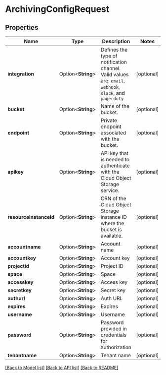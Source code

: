 # ArchivingConfigRequest

## Properties

Name | Type | Description | Notes
------------ | ------------- | ------------- | -------------
**integration** | Option<**String**> | Defines the type of notification channel. Valid values are: `email`, `webhook`, `slack`, and `pagerduty` | [optional]
**bucket** | Option<**String**> | Name of the bucket. | [optional]
**endpoint** | Option<**String**> | Private endpoint associated with the bucket. | [optional]
**apikey** | Option<**String**> | API key that is needed to authenticate with the Cloud Object Storage service. | [optional]
**resourceinstanceid** | Option<**String**> | CRN of the Cloud Object Storage instance ID where the bucket is available. | [optional]
**accountname** | Option<**String**> | Account name | [optional]
**accountkey** | Option<**String**> | Account key | [optional]
**projectid** | Option<**String**> | Project ID | [optional]
**space** | Option<**String**> | Space | [optional]
**accesskey** | Option<**String**> | Access key | [optional]
**secretkey** | Option<**String**> | Secret key | [optional]
**authurl** | Option<**String**> | Auth URL | [optional]
**expires** | Option<**String**> | Expires | [optional]
**username** | Option<**String**> | Username | [optional]
**password** | Option<**String**> | Password provided in credentials for authorization | [optional]
**tenantname** | Option<**String**> | Tenant name | [optional]

[[Back to Model list]](../README.md#documentation-for-models) [[Back to API list]](../README.md#documentation-for-api-endpoints) [[Back to README]](../README.md)


